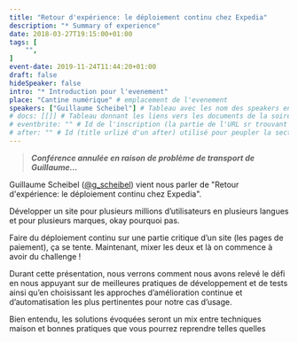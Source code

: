 ```yaml
---
title: "Retour d'expérience: le déploiement continu chez Expedia"
description: "* Summary of experience"
date: 2018-03-27T19:15:00+01:00
tags: [
    "",
]
event-date: 2019-11-24T11:44:20+01:00
draft: false
hideSpeaker: false
intro: "* Introduction pour l'evenement"
place: "Cantine numérique" # emplacement de l'evenement
speakers: ["Guillaume Scheibel"] # Tableau avec les nom des speakers entre " et séparé par des , et doit être identique au titre du speaker enregistré !
# docs: [[]] # Tableau donnant les liens vers les documents de la soirée hors affiche - exemple : [["L'inauguration","http://toursjug.cloud.xwiki.com/xwiki/bin/download/Meetings/20080409/InaugurationToursJUG.pdf"], ["Unitils et Selenium","Unitils-Selenium.pdf"]]
# eventbrite: "" # Id de l'inscription (la partie de l'URL sr trouvant après https://www.eventbrite.fr/e/ )
# after: "" # Id (title urlizé d'un after) utilisé pour peupler la section after d'un evvent (exemple : apside-after-01)
---
```


> ***Conférence annulée en raison de problème de transport de Guillaume...***

Guillaume Scheibel ([@g_scheibel](https://twitter.com/g_scheibel?lang=fr)) vient nous parler de "Retour d'expérience: le déploiement continu chez Expedia".

Développer un site pour plusieurs millions d’utilisateurs en plusieurs langues et pour plusieurs marques, okay pourquoi pas.

Faire du déploiement continu sur une partie critique d’un site (les pages de paiement), ça se tente. Maintenant, mixer les deux et là on commence à avoir du challenge !

Durant cette présentation, nous verrons comment nous avons relevé le défi en nous appuyant sur de meilleures pratiques de développement et de tests ainsi qu’en choisissant les approches d’amélioration continue et d’automatisation les plus pertinentes pour notre cas d’usage.

Bien entendu, les solutions évoquées seront un mix entre techniques maison et bonnes pratiques que vous pourrez reprendre telles quelles